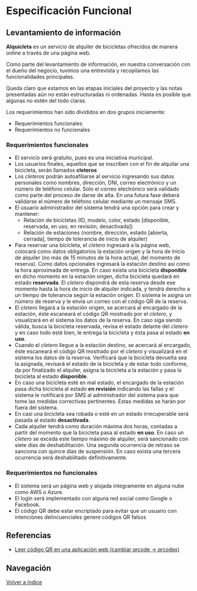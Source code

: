 # Especificación Funcional

## Levantamiento de información

**Alquicleta** es un servicio de alquiler de bicicletas ofrecidos de manera online a través de una página web.

Como parte del levantamiento de información, en nuestra conversación con el dueño del negocio, tuvimos una entrevista y recopilamos las funcionalidades principales.

Queda claro que estamos en las etapas iniciales del proyecto y las notas presentadas aún no están estructuradas ni ordenadas. Hasta es posible que algunas no estén del todo claras.

Los requerimientos han sido divididos en dos grupos iniciamente:
* Requerimientos funcionales
* Requerimientos no funcionales

### Requerimientos funcionales
* El servicio será gratuito, pues es una iniciativa municipal.
* Los usuarios finales, aquellos que se inscriben con el fin de alquilar una bicicleta, serán llamados **cleteros**
* Los *cleteros* podrán autoafiliarse al servicio ingresando sus datos personales como nombres, dirección, DNI, correo electrónico y un número de teléfono celular. Solo el correo electrónico será validado como parte del proceso de darse de alta. En una futura fase deberá validarse el número de teléfono celular mediante un mensaje SMS.
* El usuario administrador del sistema tendrá una opción para crear y mantener:
  * Relación de bicicletas (ID, modelo, color, estado [disponible, reservada, en uso, en revisión, desactivada])
  * Relación de estaciones (nombre, dirección, estado [abierta, cerrada], tiempo de tolerancia de inicio de alquiler)
* Para reservar una bicicleta, el *cletero* ingresará a la página web, colocará como datos obligatorios la estación origen y la hora de inicio de alquiler (no más de 15 minutos de la hora actual, del momento de reserva). Como datos opcionales ingresará la estación destino así como la hora aproximada de entrega. En caso exista una bicicleta **disponible** en dicho momento en la estación origen, dicha bicicleta quedará en estado **reservada**. El *cletero* dispondrá de esta reserva desde ese momento hasta la hora de inicio de alquiler indicada, y tendrá derecho a un tiempo de tolerancia según la estación origen. El sistema le asigna un número de reserva y le envía un correo con el código QR de la reserva.
* El *cletero* llegará a la estación origen, se acercará al encargado de la estación, éste escaneará el código QR mostrado por el *cletero*, y visualizará en el sistema los datos de la reserva. En caso siga siendo válida, busca la bicicleta reservada, revisa el estado delante del *cletero* y en caso todo esté bien, le entrega la bicicleta y ésta pasa al estado **en uso**.
* Cuando el *cletero* llegue a la estación destino, se acercará al encargado, éste escaneará el código QR mostrado por el *cletero* y visualizará en el sistema los datos de la reserva. Verificará que la bicicleta devuelta sea la asignada, revisará el estado de la bicicleta y de estar todo conforme, da por finalizado el alquiler, asigna la bicicleta a la estación y pasa la bicicleta al estado **disponible**.
* En caso una bicicleta esté en mal estado, el encargado de la estación pasa dicha bicicleta al estado **en revisión** indicando las fallas y el sistema le notificará por SMS al administrador del sistema para que tome las medidas correctivas pertinentes. Estas medidas se harán por fuera del sistema.
* En casi una bicicleta sea robada o esté en un estado irrecuperable será pasada al estado **desactivada**.
* Cada alquiler tendrá como duración máxima dos horas, contadas a partir del momento que la bicicleta pasa al estado **en uso**. En caso un *cletero* se exceda este tiempo máximo de alquiler, será sancionado con siete días de deshabilitación. Una segunda ocurrencia de retraso se sanciona con quince días de suspensión. En caso exista una tercera ocurrencia será deshabilitado definitivamente.

### Requerimientos no funcionales
* El sistema será un página web y alojada íntegramente en alguna nube como AWS o Azure.
* El login será implementado con alguna red social como Google o Facebook.
* El código QR debe estar encriptado para evitar que un usuario con intenciones delincuenciales genere códigos QR falsos

## Referencias
* [Leer código QR en una aplicación web (cambiar qrcode -> qrcodex)](https://www.sitepoint.com/create-qr-code-reader-mobile-website/)

## Navegación
[Volver a índice](../README.md)